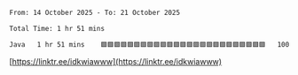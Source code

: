 <!--START_SECTION:waka-->

```txt
From: 14 October 2025 - To: 21 October 2025

Total Time: 1 hr 51 mins

Java   1 hr 51 mins    🟩🟩🟩🟩🟩🟩🟩🟩🟩🟩🟩🟩🟩🟩🟩🟩🟩🟩🟩🟩🟩🟩🟩🟩🟩   100.00 %
```

<!--END_SECTION:waka-->

[https://linktr.ee/idkwiawww](https://linktr.ee/idkwiawww)
